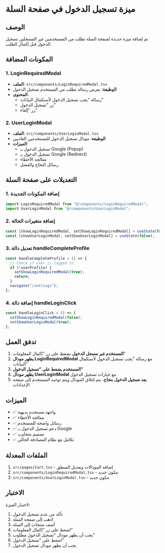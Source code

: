 # ميزة تسجيل الدخول في صفحة السلة

## الوصف
تم إضافة ميزة جديدة لصفحة السلة تطلب من المستخدمين غير المسجلين تسجيل الدخول قبل إكمال الطلب.

## المكونات المضافة

### 1. LoginRequiredModal
- **الملف**: `src/components/LoginRequiredModal.tsx`
- **الوظيفة**: يعرض رسالة تطلب من المستخدم تسجيل الدخول
- **المحتوى**: 
  - رسالة "يجب تسجيل الدخول لأستكمال البيانات"
  - زر "تسجيل الدخول"
  - زر "إلغاء"

### 2. UserLoginModal
- **الملف**: `src/components/UserLoginModal.tsx`
- **الوظيفة**: مودال تسجيل الدخول للمستخدمين العاديين
- **الميزات**:
  - تسجيل الدخول بـ Google (Popup)
  - تسجيل الدخول بـ Google (Redirect)
  - معالجة الأخطاء
  - رسائل النجاح والفشل

## التعديلات على صفحة السلة

### 1. إضافة المكونات الجديدة
```typescript
import LoginRequiredModal from "@/components/LoginRequiredModal";
import UserLoginModal from "@/components/UserLoginModal";
```

### 2. إضافة متغيرات الحالة
```typescript
const [showLoginRequiredModal, setShowLoginRequiredModal] = useState(false);
const [showUserLoginModal, setShowUserLoginModal] = useState(false);
```

### 3. تعديل دالة handleCompleteProfile
```typescript
const handleCompleteProfile = () => {
  // Check if user is logged in
  if (!userProfile) {
    setShowLoginRequiredModal(true);
    return;
  }
  navigate("/settings");
};
```

### 4. إضافة دالة handleLoginClick
```typescript
const handleLoginClick = () => {
  setShowLoginRequiredModal(false);
  setShowUserLoginModal(true);
};
```

## تدفق العمل

1. **المستخدم غير مسجل الدخول** يضغط على زر "إكمال المعلومات"
2. **يظهر مودال LoginRequiredModal** مع رسالة "يجب تسجيل الدخول لأستكمال البيانات"
3. **المستخدم يضغط على "تسجيل الدخول"**
4. **يظهر مودال UserLoginModal** مع خيارات تسجيل الدخول
5. **بعد تسجيل الدخول بنجاح**، يتم إغلاق المودال ويتم توجيه المستخدم إلى صفحة الإعدادات

## الميزات

- ✅ واجهة مستخدم بديهية
- ✅ معالجة الأخطاء
- ✅ رسائل واضحة للمستخدم
- ✅ دعم تسجيل الدخول بـ Google
- ✅ تصميم متجاوب
- ✅ تكامل مع نظام المصادقة الحالي

## الملفات المعدلة

1. `src/pages/Cart.tsx` - إضافة المودالات وتعديل المنطق
2. `src/components/LoginRequiredModal.tsx` - مكون جديد
3. `src/components/UserLoginModal.tsx` - مكون جديد

## الاختبار

لاختبار الميزة:
1. تأكد من عدم تسجيل الدخول
2. اذهب إلى صفحة السلة
3. أضف منتجات إلى السلة
4. اضغط على زر "إكمال المعلومات"
5. يجب أن يظهر مودال "تسجيل الدخول مطلوب"
6. اضغط على "تسجيل الدخول"
7. يجب أن يظهر مودال تسجيل الدخول
